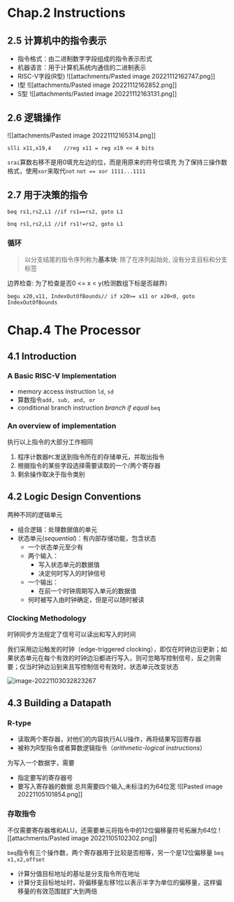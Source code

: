# Chap.2 Instructions
## 2.5 计算机中的指令表示
- 指令格式：由二进制数字字段组成的指令表示形式
- 机器语言：用于计算机系统内通信的二进制表示
- RISC-V字段(R型)
  ![[attachments/Pasted image 20221112162747.png]]
- I型
  ![[attachments/Pasted image 20221112162852.png]]
- S型
  ![[attachments/Pasted image 20221112163131.png]]
## 2.6 逻辑操作
![[attachments/Pasted image 20221112165314.png]]
```riscv
slli x11,x19,4    //reg x11 = reg x19 << 4 bits
```
`srai`算数右移不是用0填充左边的位，而是用原来的符号位填充
为了保持三操作数格式，使用`xor`来取代`not`
`not == xor 1111...1111`

## 2.7 用于决策的指令
```riscv
beq rs1,rs2,L1 //if rs1==rs2, goto L1

bnq rs1,rs2,L1 //if rs1!=rs2, goto L1
```

### 循环
> 以分支结尾的指令序列称为**基本块**: 除了在序列起始处, 没有分支目标和分支标签

边界检查:
为了检查是否0 <= x < y(检测数组下标是否越界)
```riscv
begu x20,x11, IndexOutOfBounds// if x20>= x11 or x20<0, goto IndexOutOfBounds
```

# Chap.4 The Processor

## 4.1 Introduction

### A Basic RISC-V Implementation
- memory access instruction `ld`, `sd`
- 算数指令`add, sub, and, or`
- conditional branch instruction *branch if equal* `beq`

### An overview of implementation
执行以上指令的大部分工作相同
1. 程序计数器`PC`发送到指令所在的存储单元，并取出指令
2. 根据指令的某些字段选择需要读取的一个/两个寄存器
3. 剩余操作取决于指令类别

## 4.2 Logic Design Conventions

两种不同的逻辑单元
- 组合逻辑：处理数据值的单元
- 状态单元(*sequential*)：有内部存储功能，包含状态
    - 一个状态单元至少有
    - 两个输入：
        - 写入状态单元的数据值
        - 决定何时写入的时钟信号
    - 一个输出：
        - 在前一个时钟周期写入单元的数据值
    - 何时被写入由时钟确定，但是可以随时被读

### Clocking Methodology

时钟同步方法规定了信号可以读出和写入的时间

我们采用边沿触发的时钟（edge-triggered clocking），即仅在时钟边沿更新；如果状态单元在每个有效的时钟边沿都进行写入，则可忽略写控制信号，反之则需要；仅当时钟边沿到来且写控制信号有效时，状态单元改变状态

![image-20221103032823267](image-20221103032823267.png)

## 4.3 Building a Datapath

### R-type

- 读取两个寄存器，对他们的内容执行ALU操作，再将结果写回寄存器
- 被称为R型指令或者算数逻辑指令（*arithmetic-logical instructions*）

为写入一个数据字，需要
- 指定要写的寄存器号
- 要写入寄存器的数据
总共需要四个输入,未标注的为64位宽
![[Pasted image 20221105101854.png]]
### 存取指令

不仅需要寄存器堆和ALU，还需要单元将指令中的12位偏移量符号拓展为64位
![[attachments/Pasted image 20221105102302.png]]

`beq`指令有三个操作数，两个寄存器用于比较是否相等，另一个是12位偏移量
    `beq x1,x2,offset`
- 计算分值目标地址的基址是分支指令所在地址
- 计算分支目标地址时，将偏移量左移1位以表示半字为单位的偏移量，这样偏移量的有效范围就扩大到两倍 
